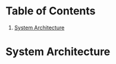 
# Table of Contents

1.  [System Architecture](#org2206b80)



<a id="org2206b80"></a>

# System Architecture

